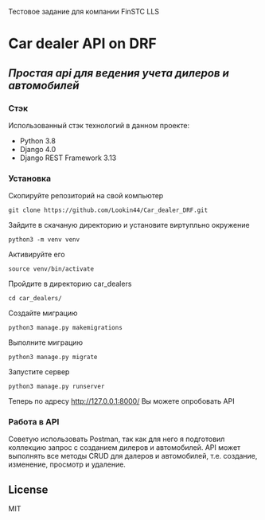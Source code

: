 Тестовое задание для компании FinSTC LLS

# Car dealer API on DRF
## _Простая api для ведения учета дилеров и автомобилей_
### Стэк

Использованный стэк технологий в данном проекте:

- Python 3.8
- Django 4.0
- Django REST Framework 3.13

### Установка

Скопируйте репозиторий на свой компьютер

```
git clone https://github.com/Lookin44/Car_dealer_DRF.git
```

Зайдите в скачаную директорию и установите виртупльно окружение

```
python3 -m venv venv
```

Активируйте его

```
source venv/bin/activate 
```

Пройдите в директорию car_dealers

```
cd car_dealers/
```

Создайте миграцию

```
python3 manage.py makemigrations
```

Выполните миграцию

```
python3 manage.py migrate
```

Запустите сервер

```
python3 manage.py runserver
```

Теперь по адресу http://127.0.0.1:8000/ Вы можете опробовать API

### Работа в API

Советую использовать Postman, так как для него я подготовил коллекцию запрос с созданием дилеров и автомобилей.
API может выполнять все методы CRUD для далеров и автомобилей, т.е. создание, изменение, просмотр и удаление.

## License

MIT

